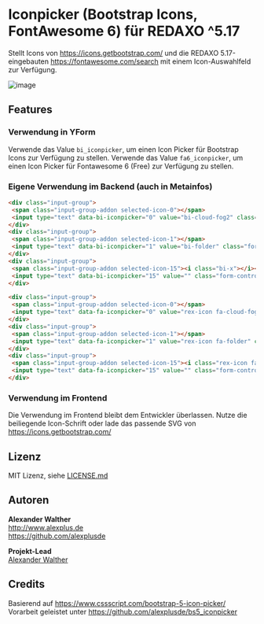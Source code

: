 # Iconpicker (Bootstrap Icons, FontAwesome 6) für REDAXO ^5.17

Stellt Icons von <https://icons.getbootstrap.com/> und die REDAXO 5.17-eingebauten <https://fontawesome.com/search> mit einem Icon-Auswahlfeld zur Verfügung.

![image](https://github.com/FriendsOfREDAXO/iconpicker/assets/3855487/c8360b9f-0a77-48e7-a7e9-02756c9fb9a4)

## Features

### Verwendung in YForm

Verwende das Value `bi_iconpicker`, um einen Icon Picker für Bootstrap Icons zur Verfügung zu stellen.
Verwende das Value `fa6_iconpicker`, um einen Icon Picker für Fontawesome 6 (Free) zur Verfügung zu stellen.

### Eigene Verwendung im Backend (auch in Metainfos)

```html
<div class="input-group">
 <span class="input-group-addon selected-icon-0"></span>
 <input type="text" data-bi-iconpicker="0" value="bi-cloud-fog2" class="form-control bi-iconpicker" />
</div>
<div class="input-group">
 <span class="input-group-addon selected-icon-1"></span>
 <input type="text" data-bi-iconpicker="1" value="bi-folder" class="form-control bi-iconpicker" />
</div>
<div class="input-group">
 <span class="input-group-addon selected-icon-15"><i class="bi-x"></i></span>
 <input type="text" data-bi-iconpicker="15" value="" class="form-control bi-iconpicker" />
</div>
```

```html
<div class="input-group">
 <span class="input-group-addon selected-icon-0"></span>
 <input type="text" data-fa-iconpicker="0" value="rex-icon fa-cloud-fog2" class="form-control fa6-iconpicker" />
</div>
<div class="input-group">
 <span class="input-group-addon selected-icon-1"></span>
 <input type="text" data-fa-iconpicker="1" value="rex-icon fa-folder" class="form-control fa6-iconpicker" />
</div>
<div class="input-group">
 <span class="input-group-addon selected-icon-15"><i class="rex-icon fa-x"></i></span>
 <input type="text" data-fa-iconpicker="15" value="" class="form-control fa6-iconpicker" />
</div>
```

### Verwendung im Frontend

Die Verwendung im Frontend bleibt dem Entwickler überlassen. Nutze die beiliegende Icon-Schrift oder lade das passende SVG von <https://icons.getbootstrap.com/>

## Lizenz

MIT Lizenz, siehe [LICENSE.md](https://github.com/friendsofredaxo/iconpicker/blob/master/LICENSE.md)  

## Autoren

**Alexander Walther**  
<http://www.alexplus.de>  
<https://github.com/alexplusde>  

**Projekt-Lead**  
[Alexander Walther](https://github.com/alexplusde)

## Credits

Basierend auf <https://www.cssscript.com/bootstrap-5-icon-picker/>
Vorarbeit geleistet unter <https://github.com/alexplusde/bs5_iconpicker>
